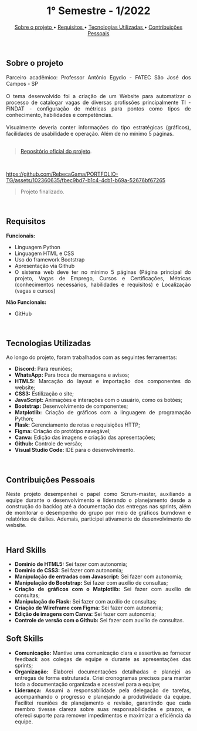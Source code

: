 <h1 align="center"> 1° Semestre - 1/2022 </h1>
<p align="center">
  <a href ="#sobre-o-projeto"> Sobre o projeto  </a>  • 
  <a href ="#requisitos"> Requisitos </a>  • 
  <a href ="#tecnologias-utilizadas"> Tecnologias Utilizadas </a>  •
  <a href ="#contribuições-pessoais"> Contribuições Pessoais </a>  
</p>

<br>

## Sobre o projeto 

<div align="justify">
  Parceiro acadêmico: Professor Antônio Egydio - FATEC São José dos Campos - SP
  <br><br>
  O tema desenvolvido foi a criação de um Website para automatizar o processo de catalogar vagas de diversas profissões principalmente TI - FINDAT - configuração de métricas para pontos como tipos de conhecimento, habilidades e competências. 
  <br><br>
  Visualmente deveria conter informações do tipo estratégicas (gráficos), facilidades de usabilidade e operação. Além de no mínimo 5 páginas.
<div><br>
  
> [Repositório oficial do projeto](https://github.com/atomofatec/API-FINDAT).

<br>

https://github.com/RebecaGama/PORTFOLIO-TG/assets/102360635/fbec9bd7-b1c4-4cb1-b69a-52676bf67265
> Projeto finalizado.

<br>
  
## Requisitos 
 
**Funcionais:**<br>
 - Linguagem Python
 - Linguagem HTML e CSS
 - Uso do framework Bootstrap
 - Apresentação via Github
 - O sistema web deve ter no mínimo 5 páginas (Página principal do projeto, Vagas de Emprego, Cursos e Certificações, Métricas (conhecimentos necessários, habilidades e requisitos) e Localização (vagas e cursos)

**Não Funcionais:**<br>
 - GitHub
<br>

## Tecnologias Utilizadas
Ao longo do projeto, foram trabalhados com as seguintes ferramentas:
<br>
  - **Discord:** Para reuniões;
  - **WhatsApp:** Para troca de mensagens e avisos;
  - **HTML5:** Marcação do layout e importação dos componentes do website; 
  - **CSS3:** Estilização o site;
  - **JavaScript:** Animações e interações com o usuário, como os botões;
  - **Bootstrap:** Desenvolvimento de componentes;
  - **Matplotlib:** Criação de gráficos com a linguagem de programação Python;
  - **Flask:** Gerenciamento de rotas e requisições HTTP;
  - **Figma:** Criação do protótipo navegável;
  - **Canva:** Edição das imagens e criação das apresentações;
  - **Github:** Controle de versão;
  - **Visual Studio Code:** IDE para o desenvolvimento.
  
<br>

## Contribuições Pessoais
<div align="justify">
Neste projeto desempenhei o papel como Scrum-master, auxiliando a equipe durante o desenvolvimento e liderando o planejamento desde a construção do backlog até a documentação das entregas nas sprints, além de monitorar o desempenho do grupo por meio de gráficos burndown e relatórios de dailies. Ademais, participei ativamente do desenvolvimento do website.
<div>

<br>

## Hard Skills
- **Dominio de HTML5:** Sei fazer com autonomia; <br>
- **Dominio de CSS3:** Sei fazer com autonomia; <br>
- **Manipulação de entradas com Javascript:** Sei fazer com autonomia; <br>
- **Manipulação do Bootstrap:** Sei fazer com auxílio de consultas; <br>
- **Criação de gráficos com o Matplotlib:** Sei fazer com auxílio de consultas; <br>
- **Manipulação do Flask:** Sei fazer com auxílio de consultas; <br>
- **Criação de Wireframe com Figma:** Sei fazer com autonomia; <br>
- **Edição de imagens com Canva:** Sei fazer com autonomia; <br>
- **Controle de versão com o Github:** Sei fazer com auxílio de consultas. <br>


## Soft Skills
 - **Comunicação:** Mantive uma comunicação clara e assertiva ao fornecer feedback aos colegas de equipe e durante as apresentações das sprints; <br>
 - **Organização:** Elaborei documentações detalhadas e planejei as entregas de forma estruturada. Criei cronogramas precisos para manter toda a documentação organizada e acessível para a equipe; <br>
 - **Liderança:** Assumi a responsabilidade pela delegação de tarefas, acompanhando o progresso e planejando a produtividade da equipe. Facilitei reuniões de planejamento e revisão, garantindo que cada membro tivesse clareza sobre suas responsabilidades e prazos, e ofereci suporte para remover impedimentos e maximizar a eficiência da equipe. <br>
